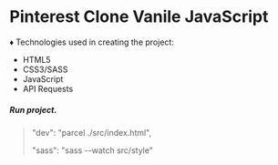 # Pinterest Clone Vanile JavaScript


♦ Technologies used in creating the project:

* HTML5
* CSS3/SASS
* JavaScript
* API Requests


##### Run project.

> "dev": "parcel ./src/index.html",
> 
> "sass": "sass --watch src/style"
